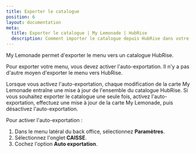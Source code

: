 ```yaml
---
title: Exporter le catalogue
position: 6
layout: documentation
meta:
  title: Exporter le catalogue | My Lemonade | HubRise
  description: Comment importer le catalogue depuis HubRise dans votre menu My Lemonade.
---
```


My Lemonade permet d'exporter le menu vers un catalogue HubRise.

Pour exporter votre menu, vous devez activer l'auto-exportation. Il n'y a pas d'autre moyen d'exporter le menu vers HubRise.

Lorsque vous activez l'auto-exportation, chaque modification de la carte My Lemonade entraîne une mise à jour de l'ensemble du catalogue HubRise. Si vous souhaitez exporter le catalogue une seule fois, activez l'auto-exportation, effectuez une mise à jour de la carte My Lemonade, puis désactivez l'auto-exportation.

Pour activer l'auto-exportation :

1. Dans le menu latéral du back office, sélectionnez **Paramètres**.
1. Sélectionnez l'onglet **CAISSE**.
1. Cochez l'option **Auto exportation**.
